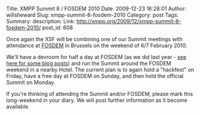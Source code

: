 Title: XMPP Summit 8 / FOSDEM 2010
Date: 2009-12-23 16:28:01
Author: willsheward
Slug: xmpp-summit-8-fosdem-2010
Category: post
Tags: 
Summary: description:
Link: http://xmpp.org/2009/12/xmpp-summit-8-fosdem-2010/
post_id: 608


Once again the XSF will be combining one of our Summit meetings with attendance at [FOSDEM](http://fosdem.org/) in Brussels on the weekend of 6/7 February 2010.

We'll have a devroom for half a day at FOSDEM (as we did last year - [see here for some blog posts](http://blog.xmpp.org/index.php/category/fosdem-2009/ )) and run the Summit around the FOSDEM weekend in a nearby Hotel. The current plan is to again hold a "hackfest" on Friday, have a free day at FOSDEM on Sunday, and then hold the official Summit on Monday.

If you're thinking of attending the Summit and/or FOSDEM, please mark this long-weekend in your diary. We will post further information as it become available.
